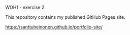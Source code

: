
WOH1 - exercise 2

This repository contains my published GitHub Pages site.

https://santtuheinonen.github.io/portfolio-site/  
